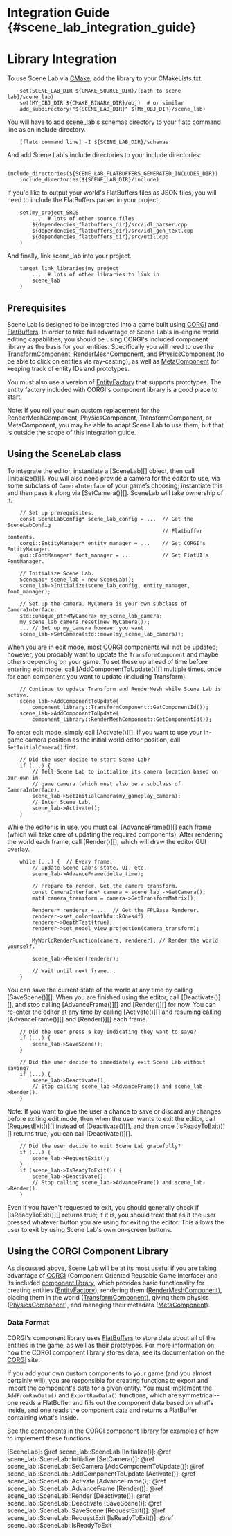 Integration Guide    {#scene_lab_integration_guide}
=================

# Library Integration

To use Scene Lab via [CMake][], add the library to your CMakeLists.txt.

~~~
    set(SCENE_LAB_DIR ${CMAKE_SOURCE_DIR}/[path to scene lab]/scene_lab)
    set(MY_OBJ_DIR ${CMAKE_BINARY_DIR}/obj)  # or similar
    add_subdirectory("${SCENE_LAB_DIR}" ${MY_OBJ_DIR}/scene_lab)
~~~

You will have to add scene_lab's schemas directory to your flatc command
line as an include directory.

~~~
    [flatc command line] -I ${SCENE_LAB_DIR}/schemas
~~~

And add Scene Lab's include directories to your include directories:

~~~
    include_directories(${SCENE_LAB_FLATBUFFERS_GENERATED_INCLUDES_DIR})
    include_directories(${SCENE_LAB_DIR}/include)
~~~

If you'd like to output your world's FlatBuffers files as JSON files, you will
need to include the FlatBuffers parser in your project:

~~~
    set(my_project_SRCS
        ...  # lots of other source files
        ${dependencies_flatbuffers_dir}/src/idl_parser.cpp
        ${dependencies_flatbuffers_dir}/src/idl_gen_text.cpp
        ${dependencies_flatbuffers_dir}/src/util.cpp
    )
~~~

And finally, link scene_lab into your project.

~~~
    target_link_libraries(my_project
        ...  # lots of other libraries to link in
        scene_lab
    )
~~~

## Prerequisites

Scene Lab is designed to be integrated into a game built using [CORGI][] and
[FlatBuffers][]. In order to take full advantage of Scene Lab's in-engine world
editing capabilities, you should be using CORGI's included component library as
the basis for your entities. Specifically you will need to use the
[TransformComponent][], [RenderMeshComponent][], and [PhysicsComponent][] (to be
able to click on entities via ray-casting), as well as [MetaComponent][] for
keeping track of entity IDs and prototypes.

You must also use a version of [EntityFactory][] that supports prototypes. The
entity factory included with CORGI's component library is a good place to start.

Note: If you roll your own custom replacement for the RenderMeshComponent,
PhysicsComponent, TransformComponent, or MetaComponent, you may be able to adapt
Scene Lab to use them, but that is outside the scope of this integration guide.

## Using the SceneLab class

To integrate the editor, instantiate a [SceneLab][] object, then call
[Initialize()][]. You will also need provide a camera for the editor to use, via
some subclass of `CameraInterface` of your game’s choosing; instantiate this and
then pass it along via [SetCamera()][]. SceneLab will take ownership of it.

~~~{.cpp}
    // Set up prerequisites.
    const SceneLabConfig* scene_lab_config = ...  // Get the SceneLabConfig
                                                  // Flatbuffer contents.
    corgi::EntityManager* entity_manager = ...    // Get CORGI's EntityManager.
    gui::FontManager* font_manager = ...          // Get FlatUI's FontManager.

    // Initialize Scene Lab.
    SceneLab* scene_lab = new SceneLab();
    scene_lab->Initialize(scene_lab_config, entity_manager, font_manager);

    // Set up the camera. MyCamera is your own subclass of CameraInterface.
    std::unique_ptr<MyCamera> my_scene_lab_camera;
    my_scene_lab_camera.reset(new MyCamera());
    ... // Set up my_camera however you want.
    scene_lab->SetCamera(std::move(my_scene_lab_camera));
~~~

When you are in edit mode, most [CORGI][] components will not be updated;
however, you probably want to update the `TransformComponent` and maybe others
depending on your game. To set these up ahead of time before entering edit mode,
call [AddComponentToUpdate()][] multiple times, once for each component you want
to update (including Transform).

~~~{.cpp}
    // Continue to update Transform and RenderMesh while Scene Lab is active.
    scene_lab->AddComponentToUpdate(
        component_library::TransformComponent::GetComponentId());
    scene_lab->AddComponentToUpdate(
        component_library::RenderMeshComponent::GetComponentId());
~~~

To enter edit mode, simply call [Activate()][]. If you want to use your in-game
camera position as the initial world editor position, call `SetInitialCamera()`
first.

~~~{.cpp}
    // Did the user decide to start Scene Lab?
    if (...) {
        // Tell Scene Lab to initialize its camera location based on our own in-
        // game camera (which must also be a subclass of CameraInterface).
        scene_lab->SetInitialCamera(my_gameplay_camera);
        // Enter Scene Lab.
        scene_lab->Activate();
    }
~~~

While the editor is in use, you must call [AdvanceFrame()][] each frame (which
will take care of updating the required components). After rendering the world
each frame, call [Render()][], which will draw the editor GUI overlay.

~~~{.cpp}
    while (...) {  // Every frame.
        // Update Scene Lab's state, UI, etc.
        scene_lab->AdvanceFrame(delta_time);

        // Prepare to render. Get the camera transform.
        const CameraInterface* camera = scene_lab_->GetCamera();
        mat4 camera_transform = camera->GetTransformMatrix();

        Renderer* renderer = ...  // Get the FPLBase Renderer.
        renderer->set_color(mathfu::kOnes4f);
        renderer->DepthTest(true);
        renderer->set_model_view_projection(camera_transform);

        MyWorldRenderFunction(camera, renderer); // Render the world yourself.

        scene_lab->Render(renderer);

        // Wait until next frame...
    }
~~~

You can save the current state of the world at any time by calling
[SaveScene()][]. When you are finished using the editor, call [Deactivate()][],
and stop calling [AdvanceFrame()][] and [Render()][] for now. You can re-enter
the editor at any time by calling [Activate()][] and resuming calling
[AdvanceFrame()][] and [Render()][] each frame.

~~~{.cpp}
    // Did the user press a key indicating they want to save?
    if (...) {
        scene_lab->SaveScene();
    }

    // Did the user decide to immediately exit Scene Lab without saving?
    if (...) {
        scene_lab->Deactivate();
        // Stop calling scene_lab->AdvanceFrame() and scene_lab->Render().
    }
~~~

Note: If you want to give the user a chance to save or discard any changes
before exiting edit mode, then when the user wants to exit the editor, call
[RequestExit()][] instead of [Deactivate()][], and then once [IsReadyToExit()][]
returns true, you can call [Deactivate()][].

~~~{.cpp}
    // Did the user decide to exit Scene Lab gracefully?
    if (...) {
        scene_lab->RequestExit();
    }
    if (scene_lab->IsReadyToExit()) {
        scene_lab->Deactivate();
        // Stop calling scene_lab->AdvanceFrame() and scene_lab->Render().
    }
~~~

Even if you haven't requested to exit, you should generally check if
[IsReadyToExit()][] returns true; if it is, you should treat that as if the user
pressed whatever button you are using for exiting the editor. This allows the
user to exit by using Scene Lab's own on-screen buttons.

## Using the CORGI Component Library

As discussed above, Scene Lab will be at its most useful if you are taking
advantage of [CORGI][] (Component Oriented Reusable Game Interface) and its
included [component library][], which provides basic functionality for creating
entities ([EntityFactory][]), rendering them ([RenderMeshComponent][]), placing
them in the world ([TransformComponent][]), giving them physics
([PhysicsComponent][]), and managing their metadata ([MetaComponent][]).

### Data Format

CORGI's component library uses [FlatBuffers][] to store data about all of the
entities in the game, as well as their prototypes. For more information on how
the CORGI component library stores data, see its documentation on the [CORGI][]
site.

If you add your own custom components to your game (and you almost certainly
will), you are responsible for creating functions to export and import the
component's data for a given entity. You must implement the `AddFromRawData()`
and `ExportRawData()` functions, which are symmetrical--one reads a FlatBuffer
and fills out the component data based on what's inside, and one reads the
component data and returns a FlatBuffer containing what's inside.

See the components in the CORGI [component library][] for examples of how to
implement these functions.


  [CMake]: http://www.cmake.org/
  [CORGI]: https://google.github.io/corgi/
  [component library]: https://google.github.io/corgi/component_library.html
  [RenderMeshComponent]: https://google.github.io/corgi/render_mesh_component.html
  [TransformComponent]: https://google.github.io/corgi/transform_component.html
  [PhysicsComponent]: https://google.github.io/corgi/physics_component.html
  [MetaComponent]: https://google.github.io/corgi/meta_component.html
  [EntityFactory]: https://google.github.io/corgi/entity_factory.html
  [FlatBuffers]: https://google.github.io/flatbuffers/
  [SceneLab]: @ref scene_lab::SceneLab
  [Initialize()]: @ref scene_lab::SceneLab::Initialize
  [SetCamera()]: @ref scene_lab::SceneLab::SetCamera
  [AddComponentToUpdate()]: @ref scene_lab::SceneLab::AddComponentToUpdate
  [Activate()]: @ref scene_lab::SceneLab::Activate
  [AdvanceFrame()]: @ref scene_lab::SceneLab::AdvanceFrame
  [Render()]: @ref scene_lab::SceneLab::Render
  [Deactivate()]: @ref scene_lab::SceneLab::Deactivate
  [SaveScene()]: @ref scene_lab::SceneLab::SaveScene
  [RequestExit()]: @ref scene_lab::SceneLab::RequestExit
  [IsReadyToExit()]: @ref scene_lab::SceneLab::IsReadyToExit
